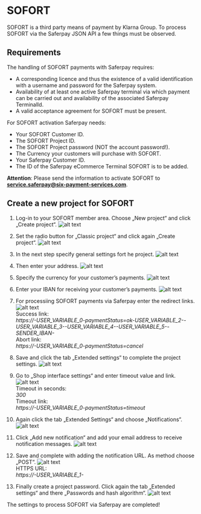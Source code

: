 # SOFORT

SOFORT is a third party means of payment by Klarna Group. To process SOFORT via the Saferpay JSON API a few things must be observed.

## <a name="sf-requirement"></a> Requirements

The handling of SOFORT payments with Saferpay requires:

*	A corresponding licence and thus the existence of a valid identification with a username and password for the Saferpay system.
*	Availability of at least one active Saferpay terminal via which payment can be carried out and availability of the associated Saferpay TerminalId.
*	A valid acceptance agreement for SOFORT must be present.

 For SOFORT activation Saferpay needs:
 
*	Your SOFORT Customer ID.
*	The SOFORT Project ID.
*	The SOFORT Project password (NOT the account password!).
*	The Currency your customers will purchase with SOFORT.
*	Your Saferpay Customer ID.
*	The ID of the Saferpay eCommerce Terminal SOFORT is to be added.

**Attention**: Please send the information to activate SOFORT to **service.saferpay@six-payment-services.com**.

## <a name="sf-newproject"></a> Create a new project for SOFORT

1. Log-in to your SOFORT member area. Choose „New project“ and click „Create project“.
![alt text](https://raw.githubusercontent.com/saferpay/sndbx/master/images/sofort_create_project.png "Create project")

2. Set the radio button for „Classic project“ and click again „Create project“.
![alt text](https://raw.githubusercontent.com/saferpay/sndbx/master/images/sofort_classic_project.png "Classic project")

3. In the next step specify general settings fort he project.
![alt text](https://raw.githubusercontent.com/saferpay/sndbx/master/images/sofort_general.png "General settings")

4. Then enter your address.
![alt text](https://raw.githubusercontent.com/saferpay/sndbx/master/images/sofort_address.png "Address")

5. Specify the currency for your customer’s payments.
![alt text](https://raw.githubusercontent.com/saferpay/sndbx/master/images/sofort_currency.png "Currency")

6. Enter your IBAN for receiving your customer’s payments.
![alt text](https://raw.githubusercontent.com/saferpay/sndbx/master/images/sofort_iban.png "Bank account")

7. For processiing SOFORT payments via Saferpay enter the redirect links.
![alt text](https://raw.githubusercontent.com/saferpay/sndbx/master/images/sofort_interface.png "Interface")<br /><i class="glyphicon glyphicon-hand-right"></i> Success link:  
*https://-USER_VARIABLE_0-paymentStatus=ok-USER_VARIABLE_2--USER_VARIABLE_3--USER_VARIABLE_4--USER_VARIABLE_5--SENDER_IBAN-*<br /><i class="glyphicon glyphicon-hand-right"></i> Abort link:  
*https://-USER_VARIABLE_0-paymentStatus=cancel*

8. Save and click the tab „Extended settings“ to complete the project settings.
![alt text](https://raw.githubusercontent.com/saferpay/sndbx/master/images/sofort_extended.png "Extended settings")

9. Go to „Shop interface settings“ and enter timeout value and link.
![alt text](https://raw.githubusercontent.com/saferpay/sndbx/master/images/sofort_timeout.png "Timeout")<br /><i class="glyphicon glyphicon-hand-right"></i> Timeout in seconds:  
*300*<br /><i class="glyphicon glyphicon-hand-right"></i> Timeout link:<br />*https://-USER_VARIABLE_0-paymentStatus=timeout*

10. Again click the tab „Extended Settings“ and choose „Notifications“.  
![alt text](https://raw.githubusercontent.com/saferpay/sndbx/master/images/sofort_notification.png "Notifications")

11. Click „Add new notification“ and add your email address to receive notification messages.
![alt text](https://raw.githubusercontent.com/saferpay/sndbx/master/images/sofort_email.png "Email notification")

12. Save and complete with adding the notification URL. As method choose „POST“.
![alt text](https://raw.githubusercontent.com/saferpay/sndbx/master/images/sofort_noturl.png "Notification URL")<br /><i class="glyphicon glyphicon-hand-right"></i> HTTPS URL:<br />*https://-USER_VARIABLE_1-*

13. Finally create a project password. Click again the tab „Extended settings“ and there „Passwords and hash algorithm“.
![alt text](https://raw.githubusercontent.com/saferpay/sndbx/master/images/sofort_password.png "Project password")  

The settings to process SOFORT via Saferpay are completed!
